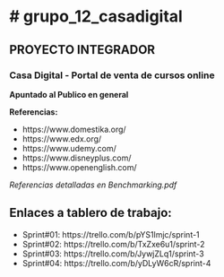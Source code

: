 <h1># grupo_12_casadigital</h1>
<h2>PROYECTO INTEGRADOR</h2>
<h3>Casa Digital - Portal de venta de cursos online</h3>
<p><b>Apuntado al Publico en general</b></p>
<p><b>Referencias:</b></p>
<ul>
<li>https://www.domestika.org/</li>
<li>https://www.edx.org/</li>
<li>https://www.udemy.com/</li>
<li>https://www.disneyplus.com/</li>
<li>https://www.openenglish.com/</li>
</ul>
<p><i> Referencias detalladas en Benchmarking.pdf </i></p>
<h2> Enlaces a tablero de trabajo: </h2>
<ul>
<li>Sprint#01: https://trello.com/b/pYS1lmjc/sprint-1 </li>
<li>Sprint#02: https://trello.com/b/TxZxe6u1/sprint-2 </li>
<li>Sprint#03: https://trello.com/b/JywjZLq1/sprint-3 </li>
<li>Sprint#04: https://trello.com/b/yDLyW6cR/sprint-4 </li>
</ul>
